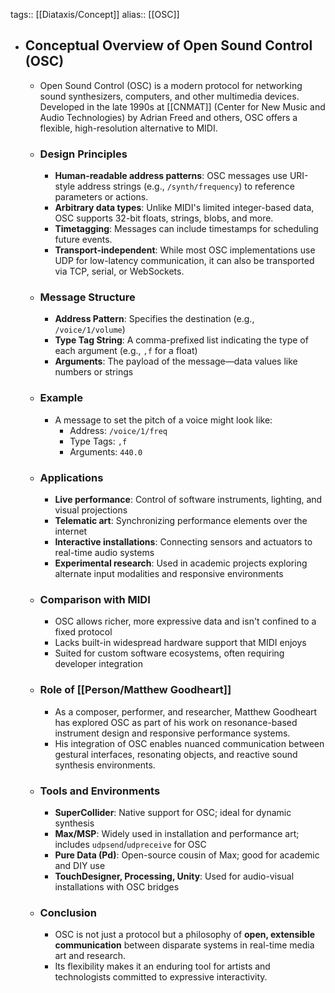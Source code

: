 tags:: [[Diataxis/Concept]]
alias:: [[OSC]]

- ## Conceptual Overview of Open Sound Control (OSC)
	- Open Sound Control (OSC) is a modern protocol for networking sound synthesizers, computers, and other multimedia devices. Developed in the late 1990s at [[CNMAT]] (Center for New Music and Audio Technologies) by Adrian Freed and others, OSC offers a flexible, high-resolution alternative to MIDI.
	- ### Design Principles
		- **Human-readable address patterns**: OSC messages use URI-style address strings (e.g., `/synth/frequency`) to reference parameters or actions.
		- **Arbitrary data types**: Unlike MIDI's limited integer-based data, OSC supports 32-bit floats, strings, blobs, and more.
		- **Timetagging**: Messages can include timestamps for scheduling future events.
		- **Transport-independent**: While most OSC implementations use UDP for low-latency communication, it can also be transported via TCP, serial, or WebSockets.
	- ### Message Structure
		- **Address Pattern**: Specifies the destination (e.g., `/voice/1/volume`)
		- **Type Tag String**: A comma-prefixed list indicating the type of each argument (e.g., `,f` for a float)
		- **Arguments**: The payload of the message—data values like numbers or strings
	- ### Example
		- A message to set the pitch of a voice might look like:
			- Address: `/voice/1/freq`
			- Type Tags: `,f`
			- Arguments: `440.0`
	- ### Applications
		- **Live performance**: Control of software instruments, lighting, and visual projections
		- **Telematic art**: Synchronizing performance elements over the internet
		- **Interactive installations**: Connecting sensors and actuators to real-time audio systems
		- **Experimental research**: Used in academic projects exploring alternate input modalities and responsive environments
	- ### Comparison with MIDI
		- OSC allows richer, more expressive data and isn't confined to a fixed protocol
		- Lacks built-in widespread hardware support that MIDI enjoys
		- Suited for custom software ecosystems, often requiring developer integration
	- ### Role of [[Person/Matthew Goodheart]]
		- As a composer, performer, and researcher, Matthew Goodheart has explored OSC as part of his work on resonance-based instrument design and responsive performance systems.
		- His integration of OSC enables nuanced communication between gestural interfaces, resonating objects, and reactive sound synthesis environments.
	- ### Tools and Environments
		- **SuperCollider**: Native support for OSC; ideal for dynamic synthesis
		- **Max/MSP**: Widely used in installation and performance art; includes `udpsend`/`udpreceive` for OSC
		- **Pure Data (Pd)**: Open-source cousin of Max; good for academic and DIY use
		- **TouchDesigner, Processing, Unity**: Used for audio-visual installations with OSC bridges
	- ### Conclusion
		- OSC is not just a protocol but a philosophy of **open, extensible communication** between disparate systems in real-time media art and research.
		- Its flexibility makes it an enduring tool for artists and technologists committed to expressive interactivity.